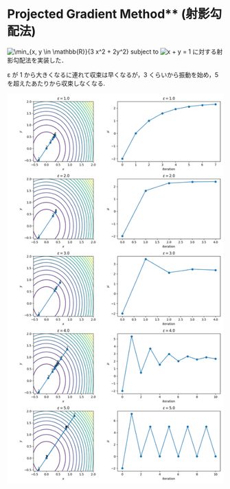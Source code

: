# Projected Gradient Method** (射影勾配法)

<img src="https://render.githubusercontent.com/render/math?math=%5Cdisplaystyle+%5Cmin_%7Bx%2C+y+%5Cin+%5Cmathbb%7BR%7D%7D%7B3+x%5E2+%2B+2y%5E2%7D" alt="\min_{x, y \in \mathbb{R}}{3 x^2 + 2y^2}"> subject to <img src="https://render.githubusercontent.com/render/math?math=%5Ctextstyle+x+%2B+y+%3D+1" alt="x + y = 1"> に対する射影勾配法を実装した．

ε が 1 から大きくなるに連れて収束は早くなるが，3 くらいから振動を始め，5 を超えたあたりから収束しなくなる.

![output](output.png)